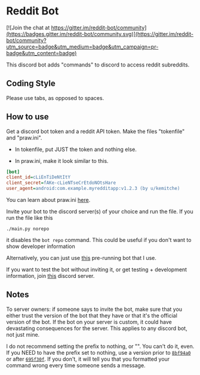 
# Reddit Bot

[![Join the chat at https://gitter.im/reddit-bot/community](https://badges.gitter.im/reddit-bot/community.svg)](https://gitter.im/reddit-bot/community?utm_source=badge&utm_medium=badge&utm_campaign=pr-badge&utm_content=badge)

This discord bot adds "commands" to discord to access reddit subreddits.

## Coding Style

Please use tabs, as opposed to spaces.

## How to use

Get a discord bot token and a reddit API token. Make the files "tokenfile" and "praw.ini".

- In tokenfile, put JUST the token and nothing else.

- In praw.ini, make it look similar to this.

```ini
[bot]
client_id=cLiEnTiDeNtItY
client_secret=fAKe-cLieNTseCrEtdoNOtsHare
user_agent=android:com.example.myredditapp:v1.2.3 (by u/kemitche)
```

You can learn about praw.ini [here](https://praw.readthedocs.io/en/latest/getting_started/configuration/prawini.html).

Invite your bot to the discord server(s) of your choice and run the file. If you run the file like this

`./main.py norepo`

it disables the `bot repo` command. This could be useful if you don't want to show developer information

Alternatively, you can just use [this](https://discordapp.com/api/oauth2/authorize?client_id=705130799082635345&permissions=0&scope=bot) pre-running bot that I use.

If you want to test the bot without inviting it, or get testing + development information, join [this](https://discord.gg/yjr7mNA) discord server.

## Notes

To server owners: if someone says to invite the bot, make sure that you either trust the version of the bot that they have or that it's the official version of the bot. If the bot on your server is custom, it could have devastating consequences for the server. This applies to any discord bot, not just mine.

I do not recommend setting the prefix to nothing, or "". You can't do it, even. If you NEED to have the prefix set to nothing, use a version prior to [`8bf94a0`](https://github.com/Vresod/reddit-bot/commit/8bf94a0cbc4bab4bc57c6b8ea46e8ee3f27b2e7e) or after [`695f30f`](https://github.com/Vresod/reddit-bot/commit/695f30fadaf93e759680e4e6e8d76c6566568e0d). If you don't, it will tell you that you formatted your command wrong every time someone sends a message.
